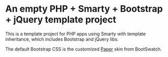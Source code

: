 # An empty PHP + Smarty + Bootstrap + jQuery template project

This is a template project for PHP apps using Smarty with template inheritance,
which includes Bootstrap and jQuery libs.

The default Bootstrap CSS is the customized [Paper](http://bootswatch.com/paper/)
skin from BootSwatch.
